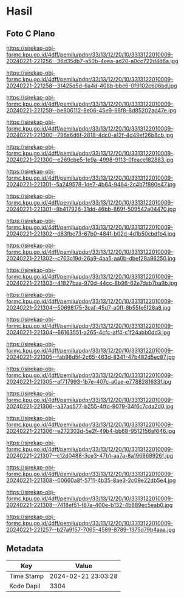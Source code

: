 # Hasil

## Foto C Plano

https://sirekap-obj-formc.kpu.go.id/4dff/pemilu/pdpr/33/13/12/20/10/3313122010009-20240221-221256--36d35db7-a50b-4eea-ad20-a0cc722d4d6a.jpg

https://sirekap-obj-formc.kpu.go.id/4dff/pemilu/pdpr/33/13/12/20/10/3313122010009-20240221-221258--31425d5d-6a4d-408b-bbe6-0f9102c606bd.jpg

https://sirekap-obj-formc.kpu.go.id/4dff/pemilu/pdpr/33/13/12/20/10/3313122010009-20240221-221259--be806112-8e06-45e9-98f8-8d85202ad47e.jpg

https://sirekap-obj-formc.kpu.go.id/4dff/pemilu/pdpr/33/13/12/20/10/3313122010009-20240221-221300--796a6d6f-2818-4dc0-a12f-4d49ef26b8cb.jpg

https://sirekap-obj-formc.kpu.go.id/4dff/pemilu/pdpr/33/13/12/20/10/3313122010009-20240221-221300--e269cbe5-1e9a-4998-9113-0feace182883.jpg

https://sirekap-obj-formc.kpu.go.id/4dff/pemilu/pdpr/33/13/12/20/10/3313122010009-20240221-221301--5a249578-1de7-4b64-9464-2c4b7f880e47.jpg

https://sirekap-obj-formc.kpu.go.id/4dff/pemilu/pdpr/33/13/12/20/10/3313122010009-20240221-221301--8b417926-31dd-46bb-869f-509542a04470.jpg

https://sirekap-obj-formc.kpu.go.id/4dff/pemilu/pdpr/33/13/12/20/10/3313122010009-20240221-221302--d83fbc73-67b0-484f-b02d-4d1b50cbd1b4.jpg

https://sirekap-obj-formc.kpu.go.id/4dff/pemilu/pdpr/33/13/12/20/10/3313122010009-20240221-221302--c703c19d-26a9-4aa5-aa0b-dbef28a96250.jpg

https://sirekap-obj-formc.kpu.go.id/4dff/pemilu/pdpr/33/13/12/20/10/3313122010009-20240221-221303--41827baa-970d-44cc-8b96-62e7dab7ba9b.jpg

https://sirekap-obj-formc.kpu.go.id/4dff/pemilu/pdpr/33/13/12/20/10/3313122010009-20240221-221304--50698175-3caf-45d7-a0ff-8b55fe5f28a8.jpg

https://sirekap-obj-formc.kpu.go.id/4dff/pemilu/pdpr/33/13/12/20/10/3313122010009-20240221-221304--66163551-a265-4cfc-aff4-c1f24abb0dd3.jpg

https://sirekap-obj-formc.kpu.go.id/4dff/pemilu/pdpr/33/13/12/20/10/3313122010009-20240221-221305--fab98d5f-2c65-463d-8341-47b482d5ec87.jpg

https://sirekap-obj-formc.kpu.go.id/4dff/pemilu/pdpr/33/13/12/20/10/3313122010009-20240221-221305--af717993-1b7e-407c-a0ae-e7788281633f.jpg

https://sirekap-obj-formc.kpu.go.id/4dff/pemilu/pdpr/33/13/12/20/10/3313122010009-20240221-221306--a37ad577-b255-4ffd-9079-34f6c7cda2d0.jpg

https://sirekap-obj-formc.kpu.go.id/4dff/pemilu/pdpr/33/13/12/20/10/3313122010009-20240221-221306--e272303d-5e2f-49b4-bb68-9512156af646.jpg

https://sirekap-obj-formc.kpu.go.id/4dff/pemilu/pdpr/33/13/12/20/10/3313122010009-20240221-221307--c12d0488-3ce3-47b1-aa7a-8a196868926f.jpg

https://sirekap-obj-formc.kpu.go.id/4dff/pemilu/pdpr/33/13/12/20/10/3313122010009-20240221-221308--00660a8f-5711-4b35-8ae3-2c09e22db5e4.jpg

https://sirekap-obj-formc.kpu.go.id/4dff/pemilu/pdpr/33/13/12/20/10/3313122010009-20240221-221308--7418ef51-f87a-400e-b132-4b889ec5eab0.jpg

https://sirekap-obj-formc.kpu.go.id/4dff/pemilu/pdpr/33/13/12/20/10/3313122010009-20240221-221257--b27a9157-7065-4589-8789-1375d79b4aaa.jpg


## Metadata

| Key        | Value               |
| ---------- | ------------------- |
| Time Stamp | 2024-02-21 23:03:28 |
| Kode Dapil | 3304                |



